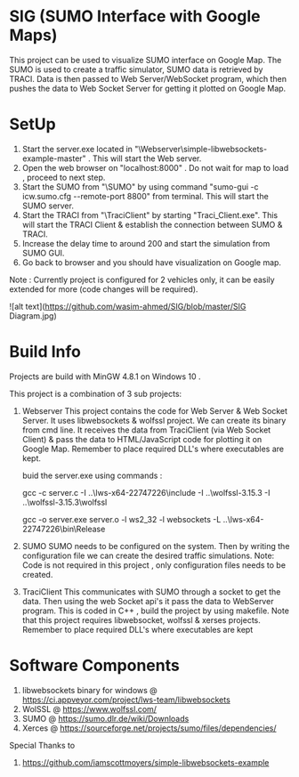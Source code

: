 # SIG (SUMO Interface with Google Maps)

This project can be used to visualize SUMO interface on Google Map. The SUMO is used to create a traffic simulator, SUMO data is retrieved by TRACI.
Data is then passed to Web Server/WebSocket program, which then pushes the data to Web Socket Server for getting it plotted on Google Map. 

# SetUp

1. Start the server.exe located in "\Webserver\simple-libwebsockets-example-master" . This will start the Web server.
2. Open the web browser on "localhost:8000" . Do not wait for map to load , proceed to next step. 
3. Start the SUMO from "\SUMO" by using command "sumo-gui -c icw.sumo.cfg --remote-port 8800" from terminal. This will start the SUMO server.
4. Start the TRACI from "\TraciClient" by starting "Traci_Client.exe". This will start the TRACI Client & establish the connection between SUMO & TRACI.
5. Increase the delay time to around 200 and start the simulation from SUMO GUI.
6. Go back to browser and you should have visualization on Google map.

Note : Currently project is configured for 2 vehicles only, it can be easily extended for more (code changes will be required).

![alt text](https://github.com/wasim-ahmed/SIG/blob/master/SIG Diagram.jpg)

# Build Info

Projects are build with MinGW 4.8.1 on Windows 10 .

This project is a combination of 3 sub projects:

1. Webserver
	This project contains the code for Web Server & Web Socket Server. It uses libwebsockets & wolfssl project. We can create its binary from cmd line.
	It receives the data from TraciClient (via Web Socket Client) & pass the data to HTML/JavaScript code for plotting it on Google Map. Remember to 
	place required DLL's where executables are kept. 	
	
	buid the server.exe using commands :
	
	gcc -c server.c -I ..\lws-x64-22747226\include -I ..\wolfssl-3.15.3 -I ..\wolfssl-3.15.3\wolfssl
	
	gcc -o server.exe server.o -l ws2_32 -l websockets -L ..\lws-x64-22747226\bin\Release
	
2. SUMO
	SUMO needs to be configured on the system. Then by writing the configuration file we can create the desired traffic simulations.
	Note: Code is not required in this project , only configuration files needs to be created.
	
3. TraciClient
	This communicates with SUMO through a socket to get the data. Then using the web Socket api's it pass the data to WebServer program.
	This is coded in C++ , build the project by using makefile. Note that this project requires libwebsocket, wolfssl & xerses projects.
	Remember to place required DLL's where executables are kept	
	

# Software Components

1. libwebsockets binary for windows @ https://ci.appveyor.com/project/lws-team/libwebsockets 
2. WolSSL @ https://www.wolfssl.com/
3. SUMO @ https://sumo.dlr.de/wiki/Downloads
4. Xerces @ https://sourceforge.net/projects/sumo/files/dependencies/ 

Special Thanks to 

1. https://github.com/iamscottmoyers/simple-libwebsockets-example

